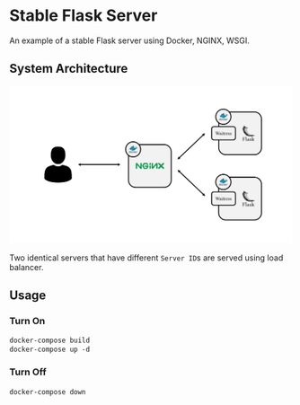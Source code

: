 # Stable Flask Server

An example of a stable Flask server using Docker, NGINX, WSGI.

## System Architecture

![diagram](diagram.png)

Two identical servers that have different `Server ID`s are served using load balancer.

## Usage

### Turn On

```
docker-compose build
docker-compose up -d
```

### Turn Off

```
docker-compose down
```
